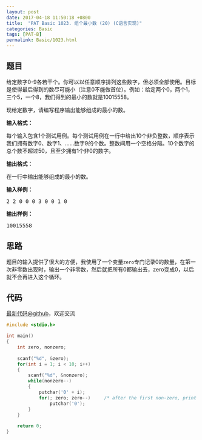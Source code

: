 ```yaml
---
layout: post
date: 2017-04-18 11:50:18 +0800
title:  "PAT Basic 1023. 组个最小数 (20) (C语言实现)"
categories: Basic
tags: [PAT-B]
permalink: Basic/1023.html
---
```


## 题目

<div id="problemContent">
<p>
给定数字0-9各若干个。你可以以任意顺序排列这些数字，但必须全部使用。目标是使得最后得到的数尽可能小（注意0不能做首位）。例如：给定两个0，两个1，三个5，一个8，我们得到的最小的数就是10015558。 </p>
<p>现给定数字，请编写程序输出能够组成的最小的数。</p>
<p><b>
输入格式：
</b></p>
<p>每个输入包含1个测试用例。每个测试用例在一行中给出10个非负整数，顺序表示我们拥有数字0、数字1、……数字9的个数。整数间用一个空格分隔。10个数字的总个数不超过50，且至少拥有1个非0的数字。
</p>
<p><b>
输出格式：
</b></p>
<p>
在一行中输出能够组成的最小的数。
</p>
<b>输入样例：</b><pre>
2 2 0 0 0 3 0 0 1 0
</pre>
<b>输出样例：</b><pre>
10015558
</pre>
</div>

## 思路

题目的输入提供了很大的方便，我使用了一个变量`zero`专门记录0的数量，在第一次非零数出现时，输出一个非零数，然后就把所有0都输出去，zero变成0，以后就不会再进入这个循环。

## 代码

[最新代码@github](https://github.com/OliverLew/PAT/blob/master/PATBasic/1023.c)，欢迎交流
```c
#include <stdio.h>

int main()
{
    int zero, nonzero;
    
    scanf("%d", &zero);
    for(int i = 1; i < 10; i++)
    {
        scanf("%d", &nonzero);
        while(nonzero--)
        {
            putchar('0' + i);
            for(; zero; zero--)     /* after the first non-zero, print all the zeros */
                putchar('0');
        }
    }
    
    return 0;
}

```
